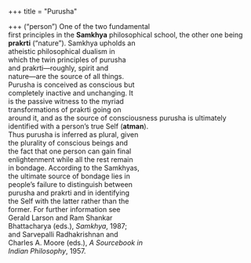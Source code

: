 +++
title = "Purusha"

+++
(“person”) One of the two fundamental  
first principles in the **Samkhya** philosophical school, the other one being  
**prakrti** (“nature”). Samkhya upholds an  
atheistic philosophical dualism in  
which the twin principles of purusha  
and prakrti—roughly, spirit and  
nature—are the source of all things.  
Purusha is conceived as conscious but  
completely inactive and unchanging. It  
is the passive witness to the myriad  
transformations of prakrti going on  
around it, and as the source of consciousness purusha is ultimately identified with a person’s true Self (**atman**).  
Thus purusha is inferred as plural, given  
the plurality of conscious beings and  
the fact that one person can gain final  
enlightenment while all the rest remain  
in bondage. According to the Samkhyas,  
the ultimate source of bondage lies in  
people’s failure to distinguish between  
purusha and prakrti and in identifying  
the Self with the latter rather than the  
former. For further information see  
Gerald Larson and Ram Shankar  
Bhattacharya (eds.), *Samkhya*, 1987;  
and Sarvepalli Radhakrishnan and  
Charles A. Moore (eds.), *A Sourcebook in*  
*Indian Philosophy*, 1957.